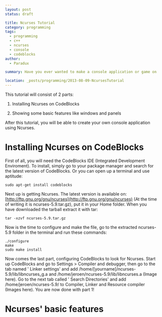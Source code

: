 ```yaml
---
layout: post
status: draft

title: Ncurses Tutorial
category: programming
tags: 
  - programming
  - c++
  - ncurses
  - console
  - codeblocks
author: 
  - Paradux

summary: Have you ever wanted to make a console application or game on C++? Well, Ncurses is the solution! This tutorial will teach you how to setup this library on CodeBlocks and will teach you some basic features.

location: _posts/programming/2013-08-09-NcursesTutorial
---
```


This tutorial will consist of 2 parts:

1) Installing Ncurses on CodeBlocks

2) Showing some basic features like windows and panels

After this tutorial, you will be able to create your own console application using Ncurses.

<!--more-->

# Installing Ncurses on CodeBlocks

First of all, you will need the CodeBlocks IDE (Integrated Development Enviroment). To install, simply go to your package manager and search for the latest version of CodeBlocks. Or you can open up a terminal and use aptitude:

    sudo apt-get install codeblocks

Next up is getting Ncurses. The latest version is available on: [http://ftp.gnu.org/gnu/ncurses](http://ftp.gnu.org/gnu/ncurses) (At the time of writing it is ncurses-5.9.tar.gz), put it in your Home folder.
When you have downloaded the tarball extract it with tar:

    tar -xzvf ncurses-5.9.tar.gz

Now is the time to configure and make the file, go to the extracted ncurses-5.9 folder in the terminal and run these commands:

    ./configure
    make
    sudo make install

Now comes the last part, configuring CodeBlocks to look for Ncurses. Start up CodeBlocks and go to Settings > Compiler and debugger, then go to the tab named ' Linker settings' and add /home/[yourname]/ncurses-5.9/lib/libncurses_g.a and /home/jeroen/ncurses-5.9/lib/libncurses.a (Image here). Go to the next tab called ' Search Directories' and add /home/jeroen/ncurses-5.9/ to Compiler, Linker and Resource compiler (Images here). You are now done with part 1!

# Ncurses' basic features












